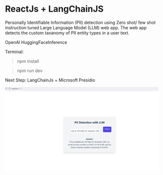 # ReactJs + LangChainJS 

Personally Identifiable Information (PII) detection using Zero shot/ few shot instruction tuned Large Language Model (LLM) web app.
The web app detects the custom taxanomy of PII entity types in a user text.

OpenAI HuggingFaceInference
<!-- 
This template provides a minimal setup to get React working in Vite with HMR and some ESLint rules.

Currently, two official plugins are available:

- [@vitejs/plugin-react](https://github.com/vitejs/vite-plugin-react/blob/main/packages/plugin-react/README.md) uses [Babel](https://babeljs.io/) for Fast Refresh
- [@vitejs/plugin-react-swc](https://github.com/vitejs/vite-plugin-react-swc) uses [SWC](https://swc.rs/) for Fast Refresh

-->

Terminal: 
> npm install

> npm run dev


Next Step: LangChainJs + Microsoft Presidio

![](https://github.com/Mrunal-G/LLM_NER/blob/main/images/pic2.png)

